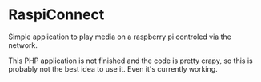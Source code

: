 # RaspiConnect
Simple application to play media on a raspberry pi controled via the network.

This PHP application is not finished and the code is pretty crapy, so this is probably not the best idea to use it.
Even it's currently working.

